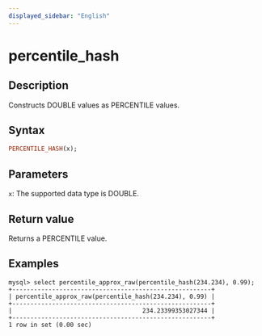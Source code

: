 ```yaml
---
displayed_sidebar: "English"
---
```


# percentile_hash

## Description

Constructs DOUBLE values as PERCENTILE values.

## Syntax

```Haskell
PERCENTILE_HASH(x);
```

## Parameters

`x`: The supported data type is DOUBLE.

## Return value

Returns a PERCENTILE value.

## Examples

```Plain Text
mysql> select percentile_approx_raw(percentile_hash(234.234), 0.99);
+-------------------------------------------------------+
| percentile_approx_raw(percentile_hash(234.234), 0.99) |
+-------------------------------------------------------+
|                                    234.23399353027344 |
+-------------------------------------------------------+
1 row in set (0.00 sec)
```
